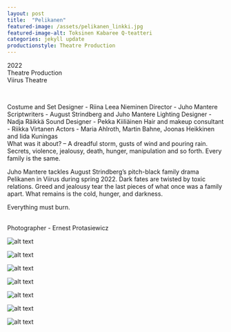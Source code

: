 ```yaml
---
layout: post
title:  "Pelikanen"
featured-image: /assets/pelikanen_linkki.jpg
featured-image-alt: Toksinen Kabaree Q-teatteri
categories: jekyll update
productionstyle: Theatre Production
---
```

  2022  
  Theatre Production  
  Viirus Theatre  

  <br/>
<p></p>  
  Costume and Set Designer - Riina Leea Nieminen  
  Director - Juho Mantere  
  Scriptwriters - August Strindberg and Juho Mantere  
  Lighting Designer - Nadja Räikkä  
  Sound Designer - Pekka Kiiliäinen   
  Hair and makeup consultant - Riikka Virtanen  
  Actors - Maria Ahlroth, Martin Bahne, Joonas Heikkinen and Iida Kuningas  

  <br/>
<div class="post-text-alone">  
  What was it about? – A dreadful storm, gusts of wind and pouring rain.  
  Secrets, violence, jealousy, death, hunger, manipulation and so forth.  
  Every family is the same.  

  Juho Mantere tackles August Strindberg’s pitch-black family drama Pelikanen in Viirus during spring 2022. Dark fates are twisted by toxic relations. Greed and jealousy tear the last pieces of what once was a family apart. What remains is the cold, hunger, and darkness.  

  Everything must burn.  
<p></p>
  <!--<em>What was important for me? - Coming soon...</em>-->
</div>  
<p></p>
  
  <br/>  
  Photographer - Ernest Protasiewicz
  

![alt text](/assets/projects/pelikanen1.jpg)  
  
![alt text](/assets/projects/pelikanen2.jpg)

![alt text](/assets/projects/pelikanen3.jpg) 

![alt text](/assets/projects/pelikanen4.jpg)  

![alt text](/assets/projects/pelikanen5.jpg) 

![alt text](/assets/projects/pelikanen6.jpg)   
 
![alt text](/assets/projects/luonnos13.jpg)   



